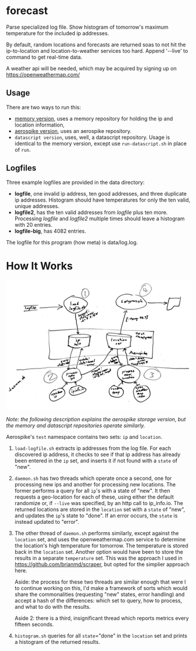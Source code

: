 # forecast

Parse specialized log file. Show histogram of tomorrow's maximum temperature
for the included ip addresses.

By default, random locations and forecasts are returned soas to not hit the ip-to-location and location-to-weather services too hard. Append '--live' to command to get real-time data.

A weather api will be needed, which may be acquired by signing up on https://openweathermap.com/

## Usage

There are two ways to run this:

- [memory version](doc/memory.md), uses a memory repository for holding the ip and location information,
- [aerospike version](doc/aero.md), uses an aerospike repository.
- `datascript version`, uses, well, a datascript repository.
Usage is identical to the memory version, except use `run-datascript.sh` in place of `run`.

## Logfiles

Three example logfiles are provided in the data directory:

- __logfile__, one invalid ip address, ten good addresses, and three duplicate ip addresses. Histogram should have temperatures for only the ten valid, unique addresses.
- __logfile2__, has the ten valid addresses from _logfile_ plus ten more. Processing _logfile_ and _logfile2_ multiple times should leave a histogram with 20 entries.
- __logfile-big__, has 4082 entries.

The logfile for this program (how meta) is data/log.log.

# How It Works

![how it works](doc/how-it-works.jpg)

_Note: the following description explains the aerospike storage version,
but the memory and datascript repositories operate similarly._

Aerospike's `test` namespace contains two sets: `ip` and `location`.

1. `load-logfile.sh` extracts ip addresses from the log file.
For each discovered ip address, it checks to see if that ip address
has already been entered in the `ip` set, and inserts it if not
found with a `state` of "new".

2. `daemon.sh` has two threads which operate once a second,
one for processing new ips and another
for processing new locations. The former performs a query for all
`ip`'s with a state of "new". It then requests a geo-location for each
of these, using either the default randomize or, if `--live` was specified,
by an http call to ip_info.io. The returned locations are stored in the
`location` set with a `state` of "new", and updates the `ip`'s state
to "done". If an error occurs, the `state` is instead updated to "error".

3. The other thread of `daemon.sh` performs similarly, except against
the `location` set, and uses the openweathermap.com service to determine
the location's high temperature for tomorrow. The temperature is stored
back in the `location` set. Another option would have been to store the
results in a separate `temperature` set. This was the approach I used
in https://github.com/brianmd/scraper, but opted for the simplier approach
here.

   Aside: the process for these two threads are similar enough that were I
to continue working on this, I'd make a framework of sorts which would
share the commonalities (requesting "new" states, error handling) and
accept a hash of the differences: which set to query, how to process, and
what to do with the results.

   Aside 2: there is a third, insignificant thread which reports metrics
every fifteen seconds.


4. `histogram.sh` queries for all `state`="done" in the `location` set
and prints a histogram of the returned results.


